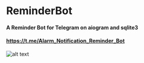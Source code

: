 # ReminderBot
#### A Reminder Bot for Telegram on aiogram and sqlite3

#### https://t.me/Alarm_Notification_Reminder_Bot

 ![alt text](https://i.imgur.com/JtcHwix.png)

